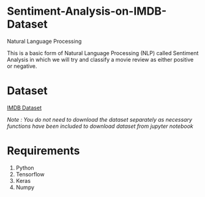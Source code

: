 # Sentiment-Analysis-on-IMDB-Dataset
Natural Language Processing

This is a basic form of Natural Language Processing (NLP) called Sentiment Analysis in which we will try and classify a movie review as either positive or negative.

# Dataset
[IMDB Dataset](http://ai.stanford.edu/~amaas/data/sentiment/aclImdb_v1.tar.gz)

*Note : You do not need to download the dataset separately as necessary functions have been included to download dataset from jupyter notebook*

# Requirements
1. Python
2. Tensorflow
3. Keras
4. Numpy
